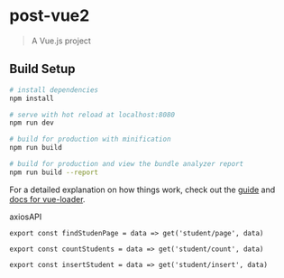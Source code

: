 # post-vue2

> A Vue.js project

## Build Setup

``` bash
# install dependencies
npm install

# serve with hot reload at localhost:8080
npm run dev

# build for production with minification
npm run build

# build for production and view the bundle analyzer report
npm run build --report
```

For a detailed explanation on how things work, check out the [guide](http://vuejs-templates.github.io/webpack/) and [docs for vue-loader](http://vuejs.github.io/vue-loader).


axiosAPI

```
export const findStudenPage = data => get('student/page', data)

export const countStudents = data => get('student/count', data)

export const insertStudent = data => get('student/insert', data)
```